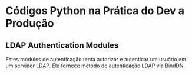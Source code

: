 Códigos Python na Prática do Dev a Produção
===========================================

## LDAP Authentication Modules

Estes módulos de autenticação tenta autorizar e autenticar um usuário em um servidor LDAP. 
Ele fornece método de autenticação LDAP via BindDN.
